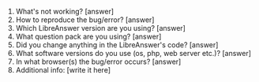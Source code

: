 1. What's not working?
[answer]
2. How to reproduce the bug/error?
[answer]
3. Which LibreAnswer version are you using?
[answer]
5. What question pack are you using?
[answer]
6. Did you change anything in the LibreAnswer's code?
[answer]
7. What software versions do you use (os, php, web server etc.)?
[answer]
8. In what browser(s) the bug/error occurs?
[answer]
9. Additional info:
[write it here]
